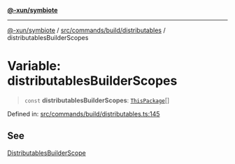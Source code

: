 [**@-xun/symbiote**](../../../../../README.md)

***

[@-xun/symbiote](../../../../../README.md) / [src/commands/build/distributables](../README.md) / distributablesBuilderScopes

# Variable: distributablesBuilderScopes

> `const` **distributablesBuilderScopes**: [`ThisPackage`](../../../../configure/enumerations/ThisPackageGlobalScope.md#thispackage)[]

Defined in: [src/commands/build/distributables.ts:145](https://github.com/Xunnamius/symbiote/blob/ea9edf73ee9a095bf3bea5793333d39906fa49d1/src/commands/build/distributables.ts#L145)

## See

[DistributablesBuilderScope](../../../../configure/enumerations/ThisPackageGlobalScope.md)
